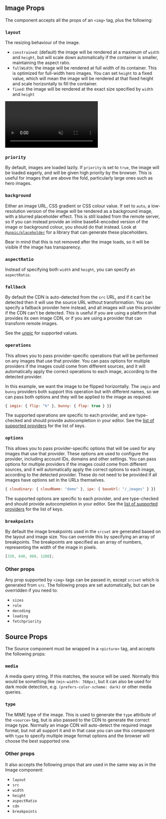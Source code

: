 ## Image Props

The component accepts all the props of an `<img>` tag, plus the following:

### `layout`

The resizing behaviour of the image.

- `constrained`: (default) the image will be rendered at a maximum of `width`
  and `height`, but will scale down automatically if the container is smaller,
  maintaining the aspect ratio.
- `fullWidth`: the image will be rendered at full width of its container. This
  is optimized for full-width hero images. You can set `height` to a fixed
  value, which will mean the image will be rendered at that fixed height and
  scale horizontally to fill the container.
- `fixed`: the image will be rendered at the exact size specified by `width` and
  `height`

<video loop muted autoplay playsinline>
  <source src="/layouts.webm" type="video/webm" />
</video>

### `priority`

By default, images are loaded lazily. If `priority` is set to `true`, the image
will be loaded eagerly, and will be given high priority by the browser. This is
useful for images that are above the fold, particularly large ones such as hero
images.

### `background`

Either an image URL, CSS gradient or CSS colour value. If set to `auto`, a
low-resolution version of the image will be rendered as a background image, with
a blurred placeholder effect. This is still loaded from the remote server, so if
you can instead provide an inline base64-encoded version of the image or
background colour, you should do that instead. Look at
[`@unpic/placeholder`](/placeholder/) for a library that can generate these
placeholders.

Bear in mind that this is not removed after the image loads, so it will be
visible if the image has transparency.

### `aspectRatio`

Instead of specifying both `width` and `height`, you can specify an
`aspectRatio`.

### `fallback`

By default the CDN is auto-detected from the `src` URL, and if it can't be
detected then it will use the source URL without transformation. You can specify
a fallback provider here instead, and all images will use this provider if the
CDN can't be detected. This is useful if you are using a platform that provides
its own image CDN, or if you are using a provider that can transform remote
images.

See the [unpic](https://github.com/ascorbic/unpic) for supported values.

### `operations`

This allows you to pass provider-specific operations that will be performed on
any images that use that provider. You can pass options for multiple providers
if the images could come from different sources, and it will automatically apply
the correct operations to each image, according to the detected provider.

In this example, we want the image to be flipped horizontally. The `imgix` and
`bunny` providers both support this operation but with different names, so we
can pass both options and they will be applied to the image as required.

```js
{ imgix: { flip: "h" }, bunny: { flop: true } }}
```

The supported operations are specific to each provider, and are type-checked and
should provide autocompletion in your editor. See the
[list of supported providers](/lib#supported-providers) for the list of keys.

### `options`

This allows you to pass provider-specific options that will be used for any
images that use that provider. These options are used to configure the provider,
including account IDs, domains and other settings. You can pass options for
multiple providers if the images could come from different sources, and it will
automatically apply the correct options to each image, according to the detected
provider. These do not need to be provided if all images have options set in the
URLs themselves.

```js
{ cloudinary: { cloudName: "demo" }, ipx: { baseUrl: "/_images" } }}
```

The supported options are specific to each provider, and are type-checked and
should provide autocompletion in your editor. See the
[list of supported providers](/lib#supported-providers) for the list of keys.

### `breakpoints`

By default the image breakpoints used in the `srcset` are generated based on the
layout and image size. You can override this by specifying an array of
breakpoints. The breakpoints are specified as an array of numbers, representing
the width of the image in pixels.

```js
[320, 640, 960, 1280];
```

### Other props

Any prop supported by `<img>` tags can be passed in, except `srcset` which is
generated from `src`. The following props are set automatically, but can be
overridden if you need to:

- `sizes`
- `role`
- `decoding`
- `loading`
- `fetchpriority`

## Source Props

The Source component must be wrapped in a `<picture>` tag, and accepts the
following props:

### `media`

A media query string. If this matches, the source will be used. Normally this
would be something like `(min-width: 768px)`, but it can also be used for dark
mode detection, e.g. `(prefers-color-scheme: dark)` or other media queries.

### `type`

The MIME type of the image. This is used to generate the `type` attribute of the
`<source>` tag, but is also passed to the CDN to generate the correct image
type. Normally an image CDN will auto-detect the required image format, but not
all support it and in that case you can use this component with `type` to
specify multiple image format options and the browser will choose the best
supported one.

### Other props

It also accepts the following props that are used in the same way as in the
Image component:

- `layout`
- `src`
- `width`
- `height`
- `aspectRatio`
- `cdn`
- `breakpoints`

```

```
